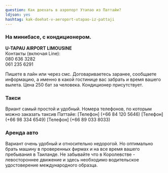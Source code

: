 ```yaml
---
question: Как доехать в аэропорт Утапао из Паттайи?
ldjson: yes
hashtag: kak-doehat-v-aeroport-utapao-iz-pattaji
---
```


### На минибасе, с кондиционером.

**U-TAPAU AIRPORT LIMOUSINE**  
Контакты (включая Line):   
080 636 3282  
061 235 6291

Пишете в лайн или через смс. Договариваетесь заранее, сообщаете информацию, а именно в какой гостинице вас забрать и время вашего вылета.
Цена 250 бат за человека.
Кондиционер присутствует.

### Такси
Вриант самый простой и удобный. Номера телефонов, по которым можно заказать таксив Паттайе:
[Телефон] (+66 84 120 5646) [Телефон] (+66 98 334 6549) [Телефон] (+66 89 033 8033)

### Аренда авто 
Вариант очень удобный и относительно недорогой. Но оптимально брать машину в проверенных фирмах и на все время вашего пребывания в Таиланде. Не забывайте что в Королевстве - левостороннее движение и здесь необходимо водительское удостоверение международного образца.


